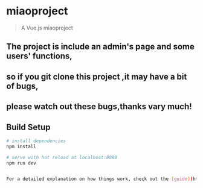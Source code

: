 # miaoproject

> A Vue.js miaoproject

## The project is include an admin's page and some users' functions,
## so if you git clone this project ,it may have a bit of bugs,
## please watch out these bugs,thanks vary much!

## Build Setup

``` bash
# install dependencies
npm install

# serve with hot reload at localhost:8080
npm run dev


For a detailed explanation on how things work, check out the [guide](http://vuejs-templates.github.io/webpack/) and [docs for vue-loader](http://vuejs.github.io/vue-loader).
